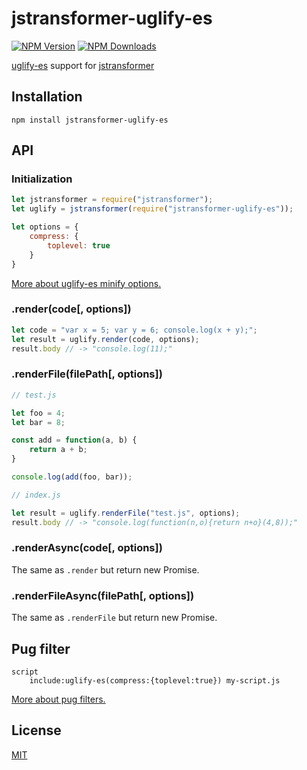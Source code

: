 # jstransformer-uglify-es
[![NPM Version][npm-image]][npm-url]
[![NPM Downloads][downloads-image]][downloads-url]

[uglify-es][uglify-es-url] support for [jstransformer][jstransformer-url]

## Installation

    npm install jstransformer-uglify-es

## API

### Initialization
```js
let jstransformer = require("jstransformer");
let uglify = jstransformer(require("jstransformer-uglify-es"));

let options = {
    compress: {
        toplevel: true
    }
}
```
[More about uglify-es minify options.][more-minify-url]
### .render(code[, options])
```js
let code = "var x = 5; var y = 6; console.log(x + y);";
let result = uglify.render(code, options);
result.body // -> "console.log(11);"
```
### .renderFile(filePath[, options])
```js
// test.js

let foo = 4;
let bar = 8;

const add = function(a, b) {
    return a + b;
}

console.log(add(foo, bar));
```
```js
// index.js

let result = uglify.renderFile("test.js", options);
result.body // -> "console.log(function(n,o){return n+o}(4,8));"
```
### .renderAsync(code[, options])
The same as `.render` but return new Promise.
### .renderFileAsync(filePath[, options])
The same as `.renderFile` but return new Promise.
## Pug filter
```
script
    include:uglify-es(compress:{toplevel:true}) my-script.js
```
[More about pug filters.][more-pug-url]
## License

[MIT][mit-url]

[uglify-es-url]: https://www.npmjs.com/package/uglify-es
[jstransformer-url]: https://www.npmjs.com/package/jstransformer
[mit-url]: https://github.com/kerrytazi/jstransformer-uglify-es/blob/master/LICENSE.md
[more-pug-url]: https://pugjs.org/language/filters.html
[more-minify-url]: https://www.npmjs.com/package/uglify-es#minify-options
[npm-image]: https://img.shields.io/npm/v/jstransformer-uglify-es.svg
[npm-url]: https://npmjs.org/package/jstransformer-uglify-es
[downloads-image]: https://img.shields.io/npm/dm/jstransformer-uglify-es.svg
[downloads-url]: https://npmjs.org/package/jstransformer-uglify-es
